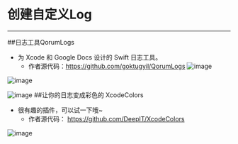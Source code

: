 # 创建自定义Log
----
##日志工具QorumLogs

- 为 Xcode 和 Google Docs 设计的 Swift 日志工具。
  - 作者源代码：https://github.com/goktugyil/QorumLogs
![image](https://camo.githubusercontent.com/c3ee4351e7a0b12e3fa4f918571bdb5c317a22d6/687474703a2f2f692e696d6775722e636f6d2f3367504a4861592e676966)

![image](https://camo.githubusercontent.com/97070f770e55da7d42bae435cfc027b9ec84901a/687474703a2f2f692e696d6775722e636f6d2f537a78545879762e706e67)

![image](https://camo.githubusercontent.com/2fc12517298757e8e188e9265d7166d2bfac324e/687474703a2f2f692e696d6775722e636f6d2f4b374f577142772e676966)
##让你的日志变成彩色的 XcodeColors
- 很有趣的插件，可以试一下哦~
  - 作者源代码： https://github.com/DeepIT/XcodeColors

![image](./images/XcodeColors.png)